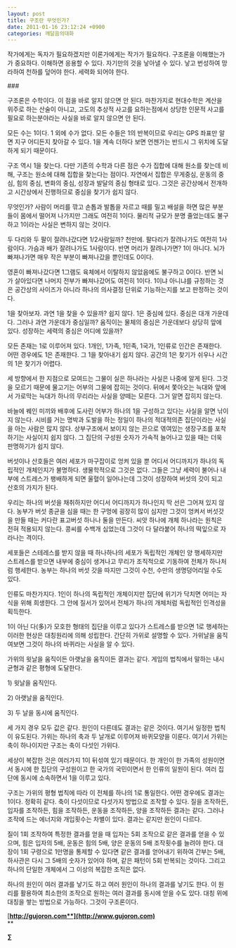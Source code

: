 ```yaml
---
layout: post
title: 구조란 무엇인가?
date: 2011-01-16 23:12:24 +0900
categories: 깨달음의대화
---
```

<p style="mso-pagination: none; mso-padding-alt: 0pt 0pt 0pt 0pt" class="0">
  작가에게는 독자가 필요하겠지만 이론가에게는 작가가 필요하다. 구조론을 이해했는가가 중요하다. 이해하면 응용할 수 있다. 자기만의 것을 낳아낼 수 있다. 낳고 번성하여 망라하여 천하를 덮어야 한다. 세력화 되어야 한다.
</p>

<p style="mso-pagination: none; mso-padding-alt: 0pt 0pt 0pt 0pt" class="0">
</p>

<p style="mso-pagination: none; mso-padding-alt: 0pt 0pt 0pt 0pt" class="0">
  ###
</p>

<p style="mso-pagination: none; mso-padding-alt: 0pt 0pt 0pt 0pt" class="0">
</p>

<p style="mso-pagination: none; mso-padding-alt: 0pt 0pt 0pt 0pt" class="0">
  구조론은 수학이다. 이 점을 바로 알지 않으면 안 된다. 마찬가지로 현대수학은 계산을 위주로 하는 산술이 아니고, 고도의 추상적 사고를 요하는점에서 상당한 인문적 사고를 필요로 하는분야라는 사실을 바로 알지 않으면 안 된다.
</p>

<p style="mso-pagination: none; mso-padding-alt: 0pt 0pt 0pt 0pt" class="0">
</p>

<p style="mso-pagination: none; mso-padding-alt: 0pt 0pt 0pt 0pt" class="0">
  모든 수는 1이다. 1 외에 수가 없다. 모든 수들은 1의 반복이므로 우리는 GPS 좌표만 알면 지구 어디든지 찾아갈 수 있다. 1을 계속 더하다 보면 언젠가는 반드시 그 위치에 도달하게 되기 때문이다.
</p>

<p style="mso-pagination: none; mso-padding-alt: 0pt 0pt 0pt 0pt" class="0">
</p>

<p style="mso-pagination: none; mso-padding-alt: 0pt 0pt 0pt 0pt" class="0">
  구조 역시 1을 찾는다. 다만 기존의 수학과 다른 점은 수가 집합에 대해 원소를 찾는데 비해, 구조는 원소에 대해 집합을 찾는다는 점이다. 자연에서 집합은 무게중심, 운동의 중심, 힘의 중심, 변화의 중심, 성장과 발달의 중심 형태로 있다. 그것은 공간상에서 전개하고 시간상에서 진행하므로 중심을 찾기가 쉽지 않다.
</p>

<p style="mso-pagination: none; mso-padding-alt: 0pt 0pt 0pt 0pt" class="0">
</p>

<p style="mso-pagination: none; mso-padding-alt: 0pt 0pt 0pt 0pt" class="0">
  무엇인가? 사람이 머리를 깎고 손톱과 발톱을 자르고 때를 밀고 배설을 하면 많은 부분들이 몸에서 떨어져 나가지만 그래도 여전히 1이다. 물리적 규모가 분명 줄었는데도 불구하고 1이라는 사실은 변하지 않는 것이다.
</p>

<p style="mso-pagination: none; mso-padding-alt: 0pt 0pt 0pt 0pt" class="0">
</p>

<p style="mso-pagination: none; mso-padding-alt: 0pt 0pt 0pt 0pt" class="0">
  두 다리와 두 팔이 잘려나갔다면 1/2사람일까? 천만에. 팔다리가 잘려나가도 여전히 1사람이다. 가슴과 배가 잘려나가도 1사람이다. 반면 머리가 잘려나가면? 1이 아니다. 뇌가 빠져나가면 매우 작은 부분이 빠져나갔을 뿐인데도 0이다.
</p>

<p style="mso-pagination: none; mso-padding-alt: 0pt 0pt 0pt 0pt" class="0">
</p>

<p style="mso-pagination: none; mso-padding-alt: 0pt 0pt 0pt 0pt" class="0">
  영혼이 빠져나갔다면 1그램도 육체에서 이탈하지 않았음에도 불구하고 0이다. 반면 뇌가 살아있다면 나머지 전부가 빠져나갔어도 여전히 1이다. 1이냐 아니냐를 규정하는 것은 공간상의 사이즈가 아니라 하나의 의사결정 단위로 기능하는지를 보고 판정하는 것이다.
</p>

<p style="mso-pagination: none; mso-padding-alt: 0pt 0pt 0pt 0pt" class="0">
</p>

<p style="mso-pagination: none; mso-padding-alt: 0pt 0pt 0pt 0pt" class="0">
  1을 찾아보자. 과연 1을 찾을 수 있을까? 쉽지 않다. 1은 중심에 있다. 중심은 대개 가운데다. 그러나 과연 가운데가 중심일까? 움직이는 물체의 중심은 가운데보다 상당히 앞에 있다. 성장하는 세력의 중심은 어디에 있을까?
</p>

<p style="mso-pagination: none; mso-padding-alt: 0pt 0pt 0pt 0pt" class="0">
</p>

<p style="mso-pagination: none; mso-padding-alt: 0pt 0pt 0pt 0pt" class="0">
  모든 존재는 1로 이루어져 있다. 1개인, 1가족, 1민족, 1국가, 1인류로 인간은 존재한다. 어떤 경우에도 1은 존재한다. 그 1을 찾아내기 쉽지 않다. 공간의 1은 찾기가 쉬우나 시간의 1은 찾기가 어렵다.
</p>

<p style="mso-pagination: none; mso-padding-alt: 0pt 0pt 0pt 0pt" class="0">
</p>

<p style="mso-pagination: none; mso-padding-alt: 0pt 0pt 0pt 0pt" class="0">
  세 방향에서 한 지점으로 모여드는 그물이 실은 하나라는 사실은 나중에 알게 된다. 그것을 모르기 때문에 물고기는 어부의 그물에 잡히는 것이다. 뒤에서 쫓아오는 늑대와 앞에서 가로막는 늑대가 하나의 무리라는 사실을 양떼는 모른다. 그거 알면 잡히지 않는다.
</p>

<p style="mso-pagination: none; mso-padding-alt: 0pt 0pt 0pt 0pt" class="0">
</p>

<p style="mso-pagination: none; mso-padding-alt: 0pt 0pt 0pt 0pt" class="0">
  바늘에 꿰인 미끼와 배후에 도사린 어부가 하나의 1을 구성하고 있다는 사실을 알면 낚이지 않는다. 시비를 거는 명박과 도발을 하는 정일이 하나의 적대적의존 집단이라는 사실을 아는 사람은 많지 않다. 상부구조에서 보이지 않는 끈으로 엮여있는 생장구조를 포착하기는 사실이지 쉽지 않다. 그 집단의 구성원 숫자가 가속적 늘어나고 있을 때는 더욱 판명하기가 쉽지 않다.
</p>

<p style="mso-pagination: none; mso-padding-alt: 0pt 0pt 0pt 0pt" class="0">
</p>

<p style="mso-pagination: none; mso-padding-alt: 0pt 0pt 0pt 0pt" class="0">
  버섯이나 산호들은 여러 세포가 마구잡이로 엉켜 있을 뿐 어디서 어디까지가 하나의 독립적인 개체인지가 불명하다. 생물학적으로 그것은 없다. 그들은 그냥 세력이 불어나 내부에 스트레스가 팽배하게 되면 울혈이 일어나는데 그것이 성장하여 버섯의 갓이 되고 산호의 가지가 된다.
</p>

<p style="mso-pagination: none; mso-padding-alt: 0pt 0pt 0pt 0pt" class="0">
</p>

<p style="mso-pagination: none; mso-padding-alt: 0pt 0pt 0pt 0pt" class="0">
  우리는 하나의 버섯을 채취하지만 어디서 어디까지가 하나인지 딱 선은 그어져 있지 않다. 농부가 버섯 종균을 심을 때는 한 구멍에 굉장히 많이 심지만 그것이 엉켜서 버섯갓을 만들 때는 커다란 표고버섯 하나나 둘을 만든다. 씨앗 하나에 개체 하나라는 원칙은 전혀 적용되지 않는다. 콩씨를 수백개 심었는데 그것이 다 달라붙어 하나의 떡잎으로 자라나는 격이다.
</p>

<p style="mso-pagination: none; mso-padding-alt: 0pt 0pt 0pt 0pt" class="0">
</p>

<p style="mso-pagination: none; mso-padding-alt: 0pt 0pt 0pt 0pt" class="0">
  세포들은 스테레스를 받지 않을 때 하나하나의 세포가 독립적인 개체인 양 행세하지만 스트레스를 받으면 내부에 중심이 생겨나고 무리가 조직적으로 기동하여 전체가 하나처럼 행세한다. 농부는 하나의 버섯 갓을 따지만 그것이 수천, 수만의 생명덩어리일 수도 있다.
</p>

<p style="mso-pagination: none; mso-padding-alt: 0pt 0pt 0pt 0pt" class="0">
</p>

<p style="mso-pagination: none; mso-padding-alt: 0pt 0pt 0pt 0pt" class="0">
  인류도 마찬가지다. 1인이 하나의 독립적인 개체이지만 집단에 위기가 닥치면 어미는 자식을 위해 희생한다. 그 안에 질서가 있어서 전체가 하나의 개체처럼 독립적인 인격성을 획득한다.
</p>

<p style="mso-pagination: none; mso-padding-alt: 0pt 0pt 0pt 0pt" class="0">
</p>

<p style="mso-pagination: none; mso-padding-alt: 0pt 0pt 0pt 0pt" class="0">
  1이 아닌 다(多)가 모호한 형태의 집단을 이루고 있다가 스트레스를 받으면 1로 행세하는 이러한 현상은 대칭원리에 의해 성립한다. 간단히 가위로 설명할 수 있다. 가위날을 움직여보면 그것이 하나의 바퀴라는 사실을 알 수 있다.
</p>

<p style="mso-pagination: none; mso-padding-alt: 0pt 0pt 0pt 0pt" class="0">
</p>

<p style="mso-pagination: none; mso-padding-alt: 0pt 0pt 0pt 0pt" class="0">
  가위의 윗날을 움직이든 아랫날을 움직이든 결과는 같다. 게임의 법칙에서 말하는 내시균형과 같은 평형에 도달한다.
</p>

<p style="mso-pagination: none; mso-padding-alt: 0pt 0pt 0pt 0pt" class="0">
</p>

<p style="mso-pagination: none; mso-padding-alt: 0pt 0pt 0pt 0pt" class="0">
  1) 윗날을 움직인다.
</p>

<p style="mso-pagination: none; mso-padding-alt: 0pt 0pt 0pt 0pt" class="0">
  2) 아랫날을 움직인다.
</p>

<p style="mso-pagination: none; mso-padding-alt: 0pt 0pt 0pt 0pt" class="0">
  3) 두 날을 동시에 움직인다.
</p>

<p style="mso-pagination: none; mso-padding-alt: 0pt 0pt 0pt 0pt" class="0">
</p>

<p style="mso-pagination: none; mso-padding-alt: 0pt 0pt 0pt 0pt" class="0">
  세 가지 경우 모두 값은 같다. 원인이 다른데도 결과는 같은 것이다. 여기서 일정한 법칙이 유도된다. 가위는 하나의 축과 두 날개로 이루어져 바퀴모양을 이룬다. 여기서 가위는 축이 하나이지만 구조는 축이 다섯인 가위다.
</p>

<p style="mso-pagination: none; mso-padding-alt: 0pt 0pt 0pt 0pt" class="0">
</p>

<p style="mso-pagination: none; mso-padding-alt: 0pt 0pt 0pt 0pt" class="0">
  세상이 복잡한 것은 여러가지 1이 뒤섞여 있기 때문이다. 한 개인이 한 가족의 성원이면서 동시에 한 집단의 구성원이고 한 국가의 국민이면서 한 인류의 일원이 된다. 여러 집단에 동시에 소속하면서 1을 이루고 있다.
</p>

<p style="mso-pagination: none; mso-padding-alt: 0pt 0pt 0pt 0pt" class="0">
</p>

<p style="mso-pagination: none; mso-padding-alt: 0pt 0pt 0pt 0pt" class="0">
  구조는 가위의 평형 법칙에 따라 이 전체를 하나의 1로 통일한다. 어떤 경우에도 결과는 1이다. 정확히 같다. 축이 다섯이므로 다섯가지 방법으로 조작할 수 있다. 질을 조작하든, 입자를 조작하든, 힘을 조작하든, 운동을 조작하든, 양을 조작하든 결과는 같다. 그러나 조작에 드는 에너지와 개입횟수는 차별이 있다. 결과는 같지만 원인이 다르다.
</p>

<p style="mso-pagination: none; mso-padding-alt: 0pt 0pt 0pt 0pt" class="0">
</p>

<p style="mso-pagination: none; mso-padding-alt: 0pt 0pt 0pt 0pt" class="0">
  질이 1회 조작하여 특정한 결과를 얻을 때 입자는 5회 조작으로 같은 결과를 얻을 수 있으며, 힘은 입자의 5배, 운동은 힘의 5배, 양은 운동의 5배 조작횟수를 늘려야 한다. 대장이 1회 구령으로 1만명을 통제할 수 있다면 같은 결과를 얻어내기 위하여 간부는 5배, 하사관은 다시 그 5배의 숫자가 있어야 하며, 같은 패턴이 5회 반복되는 것이다. 그리고 하나의 단일한 개체에서 그 이상의 복잡한 조직은 없다.
</p>

<p style="mso-pagination: none; mso-padding-alt: 0pt 0pt 0pt 0pt" class="0">
</p>

<p style="mso-pagination: none; mso-padding-alt: 0pt 0pt 0pt 0pt" class="0">
  하나의 원인이 여러 결과를 낳기도 하고 여러 원인이 하나의 결과를 낳기도 한다. 이 원리를 활용하여 최소한의 조작으로 원하는 여러 결과를 동시에 얻을 수도 있다. 대칭 위에 대칭을 쌓는 방법으로 가능하다. 그것이 구조론이다.
</p>

<p style="mso-pagination: none; mso-padding-alt: 0pt 0pt 0pt 0pt" class="0">
</p>

<p style="mso-pagination: none; mso-padding-alt: 0pt 0pt 0pt 0pt" class="0">
</p>

<p style="LAYOUT-GRID-MODE: both; mso-pagination: none; mso-padding-alt: 0pt 0pt 0pt 0pt" class="0">
</p>


  




[**http://gujoron.com**](http://www.gujoron.com)**  
** 

**∑**
